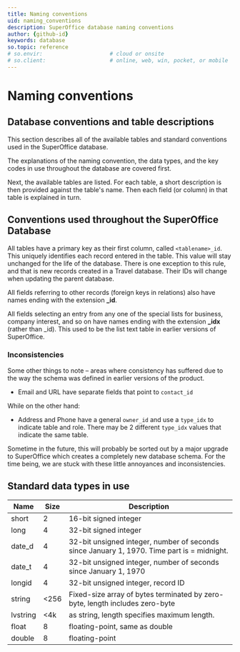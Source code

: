 ```yaml
---
title: Naming conventions
uid: naming_conventions
description: SuperOffice database naming conventions
author: {github-id}
keywords: database
so.topic: reference
# so.envir:                     # cloud or onsite
# so.client:                    # online, web, win, pocket, or mobile
---
```


# Naming conventions

## Database conventions and table descriptions

This section describes all of the available tables and standard conventions used in the SuperOffice database.

The explanations of the naming convention, the data types, and the key codes in use throughout the database are covered first.

Next, the available tables are listed. For each table, a short description is then provided against the table's name. Then each field (or column) in that table is explained in turn.

## Conventions used throughout the SuperOffice Database

All tables have a primary key as their first column, called `<tablename>_id`. This uniquely identifies each record entered in the table. This value will stay unchanged for the life of the database. There is one exception to this rule, and that is new records created in a Travel database. Their IDs will change when updating the parent database.

All fields referring to other records (foreign keys in relations) also have names ending with the extension **\_id**.

All fields selecting an entry from any one of the special lists for business, company interest, and so on have names ending with the extension **\_idx** (rather than \_id). This used to be the list text table in earlier versions of SuperOffice.

### Inconsistencies

Some other things to note – areas where consistency has suffered due to the way the schema was defined in earlier versions of the product.

* Email and URL have separate fields that point to `contact_id`

While on the other hand:

* Address and Phone have a general `owner_id` and use a `type_idx` to indicate table and role. There may be 2 different `type_idx` values that indicate the same table.

Sometime in the future, this will probably be sorted out by a major upgrade to SuperOffice which creates a completely new database schema. For the time being, we are stuck with these little annoyances and inconsistencies.

## Standard data types in use

| Name | Size | Description |
|---|---|---|
| short | 2 | 16-bit signed integer |
| long | 4 | 32-bit signed integer |
| date_d | 4 | 32-bit unsigned integer, number of seconds since January 1, 1970.  Time part is = midnight. |
| date_t | 4 | 32-bit unsigned integer, number of seconds since January 1, 1970 |
| longid | 4 | 32-bit unsigned integer, record ID |
| string | \<256 | Fixed-size array of bytes terminated by zero-byte, length includes zero-byte |
| lvstring | \<4k | as string, length specifies maximum length. |
| float | 8 | floating-point, same as double |
| double | 8 | floating-point |
